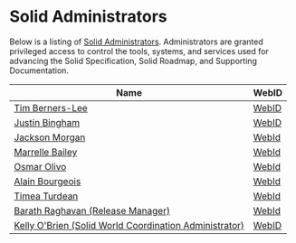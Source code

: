 # Solid Administrators

Below is a listing of [Solid Administrators](README.md#administration). Administrators are granted privileged access to control the tools, systems, and services used for advancing the Solid Specification, Solid Roadmap, and Supporting Documentation.

| Name      | WebID      |
| --------- | ---------- |
| [Tim Berners-Lee](https://github.com/timbl) | [WebID](https://www.w3.org/People/Berners-Lee/card#i) |
| [Justin Bingham](https://github.com/justinwb) | [WebID](https://justin.inrupt.net/profile/card#me) | 
| [Jackson Morgan](https://github.com/jaxoncreed) | [WebId](https://jackson.solidcommunity.net/profile/card#me) |
| [Marrelle Bailey](https://github.com/marrellebailey) | [WebId](https://marrelleb.inrupt.net/profile/card) |
| [Osmar Olivo](https://github.com/oolivo) | [WebId](https://oz.inrupt.net/profile/card#me) |
| [Alain Bourgeois](https://github.com/bourgeoa) | [WebId](https://bourgeoa.solidcommunity.net/profile/card#me) |
| [Timea Turdean](https://github.com/theRealImy) | [WebId](https://timea.solidcommunity.net/profile/card#me) |
| [Barath Raghavan (Release Manager)](https://github.com/barath) | [WebId](https://barath.solidcommunity.net/profile/card#me) |
| [Kelly O'Brien (Solid World Coordination Administrator)](https://github.com/InruptKelly) | [WebID](https://kellyo.inrupt.net/profile/card#me) |
